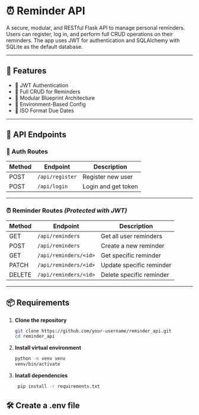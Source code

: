 # ⏰ Reminder API

A secure, modular, and RESTful Flask API to manage personal reminders. Users can register, log in, and perform full CRUD operations on their reminders. The app uses JWT for authentication and SQLAlchemy with SQLite as the default database.

---

## 🧰 Features

- 🔐 JWT Authentication
- 🔄 Full CRUD for Reminders
- 🧱 Modular Blueprint Architecture
- 🔧 Environment-Based Config
- 📅 ISO Format Due Dates

---

## 🧪 API Endpoints

### 🔐 Auth Routes

| Method | Endpoint        | Description         |
|--------|------------------|---------------------|
| POST   | `/api/register` | Register new user   |
| POST   | `/api/login`    | Login and get token |

---
### ⏰ Reminder Routes *(Protected with JWT)*

| Method | Endpoint                  | Description              |
|--------|---------------------------|--------------------------|
| GET    | `/api/reminders`          | Get all user reminders   |
| POST   | `/api/reminders`          | Create a new reminder    |
| GET    | `/api/reminders/<id>`     | Get specific reminder    |
| PATCH  | `/api/reminders/<id>`     | Update specific reminder |
| DELETE | `/api/reminders/<id>`     | Delete specific reminder |

---
## 📦 Requirements

1. **Clone the repository**  
   ```bash
   git clone https://github.com/your-username/reminder_api.git
   cd reminder_api
2. **Install virtual environment**
   ```bash
   python -m venv venv
   venv/bin/activate
1. **Inatall dependencies**  
   ```bash
    pip install -r requirements.txt

## 🛠️ Create a .env file


   



